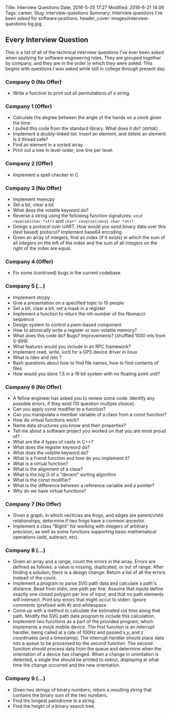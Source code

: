 Title: Interview Questions
Date: 2016-5-25 17:27
Modified: 2016-6-21 14:06
Tags: career,
Slug: interview-questions
Summary: Interview questions I've been asked for software positions.
header_cover: images/interview-questions-bg.jpg

## Every Interview Question

This is a list of all of the technical interview questions I've ever been asked when applying for software engineering roles. They are grouped together by company, and they are in the order in which they were asked. This begins with questions I was asked while still in college through present day.

### Company 0 (No Offer)

* Write a function to print out all permutations of a string.

### Company 1 (Offer)

* Calculate the degree between the angle of the hands on a clock given the time.
* I pulled this code from the standard library. What does it do? (strtok)
* Implement a doubly-linked list. Insert an element, and delete an element. Is it thread safe?
* Find an element in a sorted array.
* Print out a tree in level-order, one line per level.

### Company 2 (Offer)

* Implement a spell checker in C.

### Company 3 (No Offer)

* Implement memcpy
* Set a bit, clear a bit
* What does the volatile keyword do?
* Reverse a string using the following function signatures: `void reverse(char *str)` and `char* reverse(const char *str)`
* Design a protocol over UART. How would you send binary data over this (text based) protocol? Implement base64 encoding.
* Given an array of integers, find an index (if it exists) in which the sum of all integers on the left of the index and the sum of all integers on the right of the index are equal.

### Company 4 (Offer)

* Fix some (contrived) bugs in the current codebase.

### Company 5 (...)

* Implement strcpy
* Give a presentation on a specified topic to 15 people
* Set a bit, clear a bit, set a mask in a register
* Implement a function to return the nth number of the fibonacci sequence
* Design system to control a pwm-based component
* How to atomically write a register or non-volatile memory?
* What does this code do? Bugs? Improvements? (shuffled 1000 ints from 0-999)
* What features would you include in an RPC framework?
* Implement read, write, ioctl for a GPS device driver in linux
* What is /dev and /etc ?
* Bash questions about how to find file names, how to find contents of files
* How would you store 1.5 in a 16 bit system with no floating point unit?

### Company 6 (No Offer)

* A fellow engineer has asked you to review some code. Identify any possible errors, if they exist (10 question multiple choice).
* Can you apply const modifier to a function?
* Can you manipulate a member variable of a class from a const function?
* How do virtual functions work?
* Name data structures you know and their properties?
* Tell me about a software project you worked on that you are most proud of?
* What are the 4 types of casts in C++?
* What does the register keyword do?
* What does the volatile keyword do?
* What is a friend function and how do you implement it?
* What is a virtual function?
* What is the alignment of a class?
* What is the big O of a "decent" sorting algorithm
* What is the const modifier?
* What is the difference between a reference variable and a pointer?
* Why do we have virtual functions?

### Company 7 (No Offer)

* Given a graph, in which vecticies are frogs, and edges are parent/child relationships, determine if two frogs have a common ancestor.
* Implement a class "BigInt" for working with integers of arbitrary precision, as well as some functions supporting basic mathematical operations (add, subtract, etc).

### Company 8 (...)

* Given an array and a range, count the errors in the array. Errors are defined as follows: a value is missing, duplicated, or out of range. After finding a solution, there is a design change: Return a list of all the errors instead of the count.
* Implement a program to parse SVG path data and calculate a path's distance. Read from stdin, one path per line. Assume that inputs define exactly one closed polygon per line of input, and that no path elements will intersect. Print any errors that might occur to stderr. Ignore comments (prefixed with #) and whitespace.
* Come up with a method to calculate the estimated cut time along that path. Modify the SVG path data program to include this calculation.
* Implement two functions as a part of the provided program, which implements a mock mobile device. The first function is an interrupt handler, being called at a rate of 100Hz and passed x,y, and z coordinates (and a timestamp). The interrupt handler should place data into a queue to be processed by the second function. The second function should process data from the queue and determine when the orientation of a device has changed. When a change in orientation is detected, a single line should be printed to stdout, displaying at what time the change occurred and the new orientation.

### Company 9 (...)

* Given two strings of binary numbers, return a resulting string that contains the binary sum of the two numbers.
* Find the longest palindrome in a string.
* Find the height of a binary search tree.
